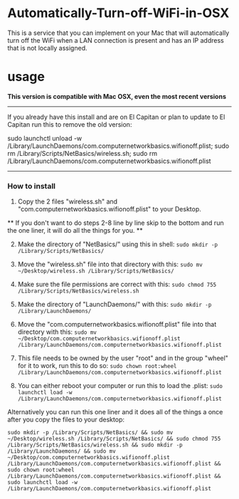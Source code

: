# Automatically-Turn-off-WiFi-in-OSX

This is a service that you can implement on your Mac that will automatically turn off the WiFi when a LAN connection is present and has an IP address that is not locally assigned.



# usage

**This version is compatible with Mac OSX, even the most recent versions**

------------------------------------------------------------------------------------

If you already have this install and are on El Capitan or plan to update to El Capitan run this to remove the old version:

sudo launchctl unload -w /Library/LaunchDaemons/com.computernetworkbasics.wifionoff.plist; sudo rm /Library/Scripts/NetBasics/wireless.sh; sudo rm /Library/LaunchDaemons/com.computernetworkbasics.wifionoff.plist

------------------------------------------------------------------------------------

### How to install

1. Copy the 2 files "wireless.sh" and "com.computernetworkbasics.wifionoff.plist" to your Desktop.

** If you don't want to do steps 2-8 line by line skip to the bottom and run the one liner, it will do all the things for you. **

2. Make the directory of "NetBasics/" using this in shell:
        `sudo mkdir -p /Library/Scripts/NetBasics/`

3. Move the "wireless.sh" file into that directory with this:
        `sudo mv ~/Desktop/wireless.sh /Library/Scripts/NetBasics/`

4. Make sure the file permissions are correct with this:
        `sudo chmod 755 /Library/Scripts/NetBasics/wireless.sh`

5. Make the directory of "LaunchDaemons/" with this:
        `sudo mkdir -p /Library/LaunchDaemons/`

6. Move the "com.computernetworkbasics.wifionoff.plist" file into that directory with this:
        `sudo mv ~/Desktop/com.computernetworkbasics.wifionoff.plist /Library/LaunchDaemons/com.computernetworkbasics.wifionoff.plist`

7. This file needs to be owned by the user "root" and in the group "wheel" for it to work, run this to do so:
        `sudo chown root:wheel /Library/LaunchDaemons/com.computernetworkbasics.wifionoff.plist`

8. You can either reboot your computer or run this to load the .plist:
        `sudo launchctl load -w /Library/LaunchDaemons/com.computernetworkbasics.wifionoff.plist`


Alternatively you can run this one liner and it does all of the things a once after you copy the files to your desktop:

```
sudo mkdir -p /Library/Scripts/NetBasics/ && sudo mv ~/Desktop/wireless.sh /Library/Scripts/NetBasics/ && sudo chmod 755 /Library/Scripts/NetBasics/wireless.sh && sudo mkdir -p /Library/LaunchDaemons/ && sudo mv ~/Desktop/com.computernetworkbasics.wifionoff.plist /Library/LaunchDaemons/com.computernetworkbasics.wifionoff.plist && sudo chown root:wheel /Library/LaunchDaemons/com.computernetworkbasics.wifionoff.plist && sudo launchctl load -w /Library/LaunchDaemons/com.computernetworkbasics.wifionoff.plist
```
